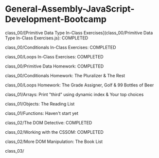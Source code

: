 # General-Assembly-JavaScript-Development-Bootcamp

class_00/[Primitive Data Type In-Class Exercises](class_00/Primitive Data Type In-Class Exercises.js): COMPLETED

class_00/Conditionals In-Class Exercises: COMPLETED

class_00/Loops In-Class Exercises: COMPLETED

class_00/Primitive Data Homework: COMPLETED

class_00/Conditionals Homework: The Pluralizer & The Rest

class_00/Loops Homework: The Grade Assigner, Golf & 99 Bottles of Beer

class_01/Arrays: Print "third" using dynamic index & Your top choices

class_01/Objects: The Reading List

class_01/Functions: Haven't start yet

class_02/The DOM Detective: COMPLETED

class_02/Working with the CSSOM: COMPLETED

class_02/More DOM Manipulation: The Book List

class_03/
